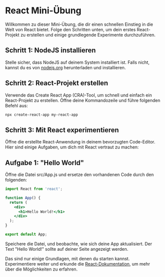 # React Mini-Übung

Willkommen zu dieser Mini-Übung, die dir einen schnellen Einstieg in die Welt von React bietet. Folge den Schritten unten, um dein erstes React-Projekt zu erstellen und einige grundlegende Experimente durchzuführen.

## Schritt 1: NodeJS installieren

Stelle sicher, dass NodeJS auf deinem System installiert ist. Falls nicht, kannst du es von [nodejs.org](https://nodejs.org/) herunterladen und installieren.

## Schritt 2: React-Projekt erstellen

Verwende das Create React App (CRA)-Tool, um schnell und einfach ein React-Projekt zu erstellen. Öffne deine Kommandozeile und führe folgenden Befehl aus:

```bash
npx create-react-app my-react-app
```

## Schritt 3: Mit React experimentieren
Öffne die erstellte React-Anwendung in deinem bevorzugten Code-Editor. Hier sind einige Aufgaben, um dich mit React vertraut zu machen:

## Aufgabe 1: "Hello World"
Öffne die Datei src/App.js und ersetze den vorhandenen Code durch den folgenden:

```jsx
import React from 'react';

function App() {
  return (
    <div>
      <h1>Hello World!</h1>
    </div>
  );
}

export default App;

```

Speichere die Datei, und beobachte, wie sich deine App aktualisiert. Der Text "Hello World!" sollte auf deiner Seite angezeigt werden.

Das sind nur einige Grundlagen, mit denen du starten kannst. Experimentiere weiter und erkunde die [React-Dokumentation](https://reactjs.org/), um mehr über die Möglichkeiten zu erfahren.
